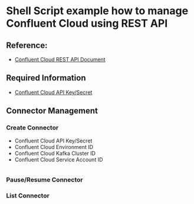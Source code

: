 # Shell Script example how to manage Confluent Cloud using REST API
## Reference: 
 - [Confluent Cloud REST API Document](https://docs.confluent.io/cloud/current/api.html)

## Required Information
  - [Confluent Cloud API Key/Secret](https://docs.confluent.io/cloud/current/access-management/authenticate/api-keys/api-keys.html#cloud-cloud-api-keys)

## Connector Management

### Create Connector
- Confluent Cloud API Key/Secret
- Confluent Cloud Environment ID
- Confluent Cloud Kafka Cluster ID
- Confluent Cloud Service Account ID
```
```

### Pause/Resume Connector

### List Connector


  


